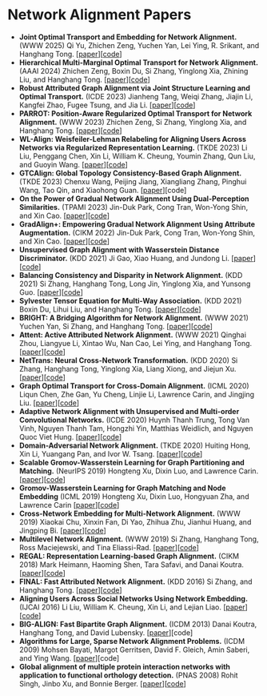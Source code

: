 # Network Alignment Papers

- **Joint Optimal Transport and Embedding for Network Alignment.** (WWW 2025) Qi Yu, Zhichen Zeng, Yuchen Yan, Lei Ying, R. Srikant, and Hanghang Tong. [[paper](https://arxiv.org/pdf/2502.19334)][[code](https://github.com/yq-leo/JOENA-WWW25)]
- **Hierarchical Multi-Marginal Optimal Transport for Network Alignment.** (AAAI 2024) Zhichen Zeng, Boxin Du, Si Zhang, Yinglong Xia, Zhining Liu, and Hanghang Tong. [[paper](https://doi.org/10.1609/aaai.v38i15.29605)][[code](https://github.com/zhichenz98/HOT-AAAI24)]
- **Robust Attributed Graph Alignment via Joint Structure Learning and Optimal Transport.** (ICDE 2023) Jianheng Tang, Weiqi Zhang, Jiajin Li, Kangfei Zhao, Fugee Tsung, and Jia Li. [[paper](https://doi.org/10.1109/ICDE55515.2023.00129)][[code](https://github.com/squareRoot3/SLOTAlign)]
- **PARROT: Position-Aware Regularized Optimal Transport for Network Alignment.** (WWW 2023) Zhichen Zeng, Si Zhang, Yinglong Xia, and Hanghang Tong. [[paper](https://dl.acm.org/doi/abs/10.1145/3543507.3583357)][[code](https://github.com/zhichenz98/PARROT-WWW23)]
- **WL-Align: Weisfeiler-Lehman Relabeling for Aligning Users Across Networks via Regularized Representation Learning.** (TKDE 2023) Li Liu, Penggang Chen, Xin Li, William K. Cheung, Youmin Zhang, Qun Liu, and Guoyin Wang. [[paper](https://doi.org/10.1109/TKDE.2023.3277843)][[code](https://github.com/ChenPengGang/WLAlignCode)]
- **GTCAlign: Global Topology Consistency-Based Graph Alignment.** (TKDE 2023) Chenxu Wang, Peijing Jiang, Xiangliang Zhang, Pinghui Wang, Tao Qin, and Xiaohong Guan. [[paper](https://doi.org/10.1109/TKDE.2023.3312358)][code]
- **On the Power of Gradual Network Alignment Using Dual-Perception Similarities.** (TPAMI 2023) Jin-Duk Park, Cong Tran, Won-Yong Shin, and Xin Cao. [[paper](https://doi.org/10.1109/TPAMI.2023.3300877)][[code](https://github.com/jindeok/Grad-Align-full)]
- **GradAlign+: Empowering Gradual Network Alignment Using Attribute Augmentation.** (CIKM 2022) Jin-Duk Park, Cong Tran, Won-Yong Shin, and Xin Cao. [[paper](https://doi.org/10.1145/3511808.3557605)][[code](https://github.com/jindeok/GradAlign_plus)]
- **Unsupervised Graph Alignment with Wasserstein Distance Discriminator.** (KDD 2021) Ji Gao, Xiao Huang, and Jundong Li. [[paper](https://dl.acm.org/doi/10.1145/3447548.3467332)][[code](https://github.com/gaoji7777/walign)]
- **Balancing Consistency and Disparity in Network Alignment.** (KDD 2021) Si Zhang, Hanghang Tong, Long Jin, Yinglong Xia, and Yunsong Guo. [[paper](https://dl.acm.org/doi/abs/10.1145/3447548.3467331)][[code](https://github.com/sizhang92/NextAlign-KDD21)]
- **Sylvester Tensor Equation for Multi-Way Association.** (KDD 2021) Boxin Du, Lihui Liu, and Hanghang Tong. [[paper](https://doi.org/10.1145/3447548.3467336)][[code](https://drive.google.com/drive/folders/1Bu72H7_0TpPFNrefkc6E8BWXoa4wc7f7)]
- **BRIGHT: A Bridging Algorithm for Network Alignment.** (WWW 2021) Yuchen Yan, Si Zhang, and Hanghang Tong. [[paper](https://doi.org/10.1145/3442381.3450053)][[code](https://github.com/yucheny5/BRIGHT)]
- **Attent: Active Attributed Network Alignment.** (WWW 2021) Qinghai Zhou, Liangyue Li, Xintao Wu, Nan Cao, Lei Ying, and Hanghang Tong. [[paper](https://doi.org/10.1145/3442381.3449886)][[code](https://github.com/BlueWhaleZhou/ATTENT_WWW21)]
- **NetTrans: Neural Cross-Network Transformation.** (KDD 2020) Si Zhang, Hanghang Tong, Yinglong Xia, Liang Xiong, and Jiejun Xu. [[paper](https://dl.acm.org/doi/10.1145/3394486.3403141)][[code](https://github.com/sizhang92/NetTrans-KDD20)]
- **Graph Optimal Transport for Cross-Domain Alignment.** (ICML 2020) Liqun Chen, Zhe Gan, Yu Cheng, Linjie Li, Lawrence Carin, and Jingjing Liu. [[paper](https://proceedings.mlr.press/v119/chen20e.html)][[code](https://github.com/LiqunChen0606/Graph-Optimal-Transport)]
- **Adaptive Network Alignment with Unsupervised and Multi-order Convolutional Networks.** (ICDE 2020) Huynh Thanh Trung, Tong Van Vinh, Nguyen Thanh Tam, Hongzhi Yin, Matthias Weidlich, and Nguyen Quoc Viet Hung. [[paper](https://doi.org/10.1109/ICDE48307.2020.00015)][[code](https://github.com/vinhsuhi/GAlign)]
- **Domain-Adversarial Network Alignment.** (TKDE 2020) Huiting Hong, Xin Li, Yuangang Pan, and Ivor W. Tsang. [[paper](https://doi.org/10.1109/TKDE.2020.3023589)][[code](https://github.com/xhhszc/DANA)]
- **Scalable Gromov-Wasserstein Learning for Graph Partitioning and Matching.** (NeurIPS 2019) Hongteng Xu, Dixin Luo, and Lawrence Carin. [[paper](https://proceedings.neurips.cc/paper/2019/hash/6e62a992c676f611616097dbea8ea030-Abstract.html)][[code](https://github.com/HongtengXu/s-gwl)]
- **Gromov-Wasserstein Learning for Graph Matching and Node Embedding** (ICML 2019) Hongteng Xu, Dixin Luo, Hongyuan Zha, and Lawrence Carin [[paper](https://proceedings.mlr.press/v97/xu19b.html)][[code](https://github.com/HongtengXu/gwl)]
- **Cross-Network Embedding for Multi-Network Alignment.** (WWW 2019) Xiaokai Chu, Xinxin Fan, Di Yao, Zhihua Zhu, Jianhui Huang, and Jingping Bi. [[paper](https://doi.org/10.1145/3308558.3313499)][[code](https://github.com/ChuXiaokai/CrossMNA)]
- **Multilevel Network Alignment.** (WWW 2019) Si Zhang, Hanghang Tong, Ross Maciejewski, and Tina Eliassi-Rad. [[paper](https://doi.org/10.1145/3308558.3313484)][[code](https://github.com/sizhang92/Moana-WWW19)]
- **REGAL: Representation Learning-based Graph Alignment.** (CIKM 2018) Mark Heimann, Haoming Shen, Tara Safavi, and Danai Koutra. [[paper](https://dl.acm.org/doi/10.1145/3269206.3271788)][[code](https://github.com/GemsLab/REGAL)]
- **FINAL: Fast Attributed Network Alignment.** (KDD 2016) Si Zhang, and Hanghang Tong. [[paper](https://dl.acm.org/doi/abs/10.1145/2939672.2939766)][[code](https://github.com/sizhang92/FINAL-KDD16)]
- **Aligning Users Across Social Networks Using Network Embedding.** (IJCAI 2016) Li Liu, William K. Cheung, Xin Li, and Lejian Liao. [[paper](https://www.ijcai.org/Proceedings/16/Papers/254.pdf)][[code](https://github.com/ColaLL/IONE)]
- **BIG-ALIGN: Fast Bipartite Graph Alignment.** (ICDM 2013) Danai Koutra, Hanghang Tong, and David Lubensky. [[paper](https://doi.org/10.1109/ICDM.2013.152)][code]
- **Algorithms for Large, Sparse Network Alignment Problems.** (ICDM 2009) Mohsen Bayati, Margot Gerritsen, David F. Gleich, Amin Saberi, and Ying Wang. [[paper](https://doi.org/10.1109/ICDM.2009.135)][code]
- **Global alignment of multiple protein interaction networks with application to functional orthology detection.** (PNAS 2008) Rohit Singh, Jinbo Xu, and Bonnie Berger. [[paper](https://doi.org/10.1073/pnas.0806627105)][[code](https://cb.csail.mit.edu/mna/)]